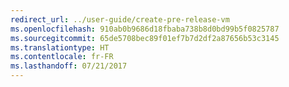 ```yaml
---
redirect_url: ../user-guide/create-pre-release-vm
ms.openlocfilehash: 910ab0b9686d18fbaba738b8d0bd99b5f0825787
ms.sourcegitcommit: 65de5708bec89f01ef7b7d2df2a87656b53c3145
ms.translationtype: HT
ms.contentlocale: fr-FR
ms.lasthandoff: 07/21/2017
---
```


